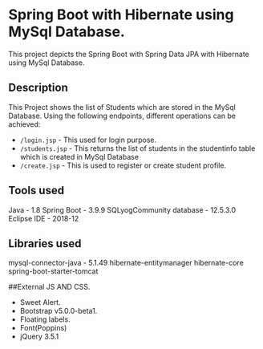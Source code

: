 # Spring Boot with Hibernate using MySql Database.
This project depicts the Spring Boot with Spring Data JPA with Hibernate using MySql Database.

## Description
This Project shows the list of Students which are stored in the MySql Database. Using the following endpoints, different operations can be achieved:
- `/login.jsp` - This used for login purpose.
- `/students.jsp` - This returns the list of students in the studentinfo table which is created in MySql Database
- `/create.jsp` - This is used to register or create student profile.


## Tools used
Java - 1.8
Spring Boot - 3.9.9
SQLyogCommunity database - 12.5.3.0
Eclipse IDE - 2018-12

## Libraries used
mysql-connector-java - 5.1.49
hibernate-entitymanager
hibernate-core
spring-boot-starter-tomcat


##External JS AND CSS.
- Sweet Alert.
- Bootstrap v5.0.0-beta1.
- Floating labels.
- Font(Poppins)
- jQuery 3.5.1

